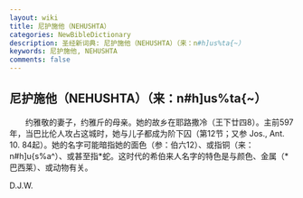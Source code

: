 ```yaml
---
layout: wiki
title: 尼护施他（NEHUSHTA）
categories: NewBibleDictionary
description: 圣经新词典: 尼护施他（NEHUSHTA）（来：n#h]us%ta{~）
keywords: 尼护施他, NEHUSHTA
comments: false
---
```


## 尼护施他（NEHUSHTA）（来：n#h]us%ta{~）

　　约雅敬的妻子，约雅斤的母亲。她的故乡在耶路撒冷（王下廿四8）。主前597年，当巴比伦人攻占这城时，她与儿子都成为阶下囚（第12节；又参 Jos., Ant. 10. 84起）。她的名字可能暗指她的面色（参：伯六12）、或指铜（来：n#h]u{s%a^）、或甚至指*蛇。这时代的希伯来人名字的特色是与颜色、金属（*巴西莱）、或动物有关。

D.J.W.








